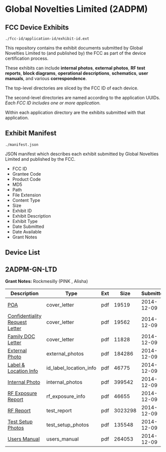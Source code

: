 # Global Novelties Limited (2ADPM)
## FCC Device Exhibits

```
./fcc-id/application-id/exhibit-id.ext
```

This repository contains the exhibit documents submitted by Global Novelties Limited to (and published by) the FCC as part of the device certification process.

These exhibits can include **internal photos**, **external photos**, **RF test reports**, **block diagrams**, **operational descriptions**, **schematics**, **user manuals**, and various **correspondence**.

The top-level directories are sliced by the FCC ID of each device.

The second-level directories are named according to the application UUIDs. *Each FCC ID includes one or more application.*

Within each application directory are the exhibits submitted with that application. 

## Exhibit Manifest

```
./manifest.json
```

JSON manifest which describes each exhibit submitted by Global Novelties Limited and published by the FCC.

- FCC ID
- Grantee Code
- Product Code
- MD5
- Path
- File Extension
- Content Type
- Size
- Exhibit ID
- Exhibit Description
- Exhibit Type
- Date Submitted
- Date Available
- Grant Notes

## Device List
## 2ADPM-GN-LTD
**Grant Notes:** Rockmesilly (PINK , Alisha)

| Description | Type | Ext | Size | Submitted | Available |
| ----------- | ---- | --- | ---- | --------- | --------- |
| [POA](2ADPM-GN-LTD/3f1287639f418936c166d604ba601fe4/2467155.pdf) | cover_letter | pdf | 19519 | 2014-12-09 | 2014-12-09 |
| [Confidentiality Request Letter](2ADPM-GN-LTD/3f1287639f418936c166d604ba601fe4/2467156.pdf) | cover_letter | pdf | 19562 | 2014-12-09 | 2014-12-09 |
| [Family DOC Letter](2ADPM-GN-LTD/3f1287639f418936c166d604ba601fe4/2467157.pdf) | cover_letter | pdf | 11828 | 2014-12-09 | 2014-12-09 |
| [External Photo](2ADPM-GN-LTD/3f1287639f418936c166d604ba601fe4/2467164.pdf) | external_photos | pdf | 184286 | 2014-12-09 | 2014-12-09 |
| [Label & Location Info](2ADPM-GN-LTD/3f1287639f418936c166d604ba601fe4/2467166.pdf) | id_label_location_info | pdf | 46775 | 2014-12-09 | 2014-12-09 |
| [Internal Photo](2ADPM-GN-LTD/3f1287639f418936c166d604ba601fe4/2467165.pdf) | internal_photos | pdf | 399542 | 2014-12-09 | 2014-12-09 |
| [RF Exposure Report](2ADPM-GN-LTD/3f1287639f418936c166d604ba601fe4/2467162.pdf) | rf_exposure_info | pdf | 46655 | 2014-12-09 | 2014-12-09 |
| [RF Report](2ADPM-GN-LTD/3f1287639f418936c166d604ba601fe4/2467161.pdf) | test_report | pdf | 3023298 | 2014-12-09 | 2014-12-09 |
| [Test Setup Photos](2ADPM-GN-LTD/3f1287639f418936c166d604ba601fe4/2467163.pdf) | test_setup_photos | pdf | 135548 | 2014-12-09 | 2014-12-09 |
| [Users Manual](2ADPM-GN-LTD/3f1287639f418936c166d604ba601fe4/2467167.pdf) | users_manual | pdf | 264053 | 2014-12-09 | 2014-12-09 |
